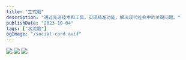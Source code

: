 ```yaml
---
title: "立式磨"
description: "通过先进技术和工具，实现精准功能，解决现代社会中的关键问题。"
publishDate: "2023-10-04"
tags: ["水泥磨"]
ogImage: "/social-card.avif"
---
```


<!-- more -->

![](https://i2.343700.xyz/202407201515335.avif)
![](https://i2.343700.xyz/202407201516809.avif)
![](https://i2.343700.xyz/202407201516861.avif)
